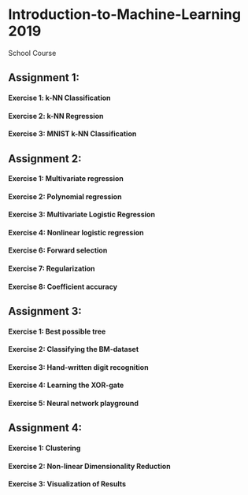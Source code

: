 # Introduction-to-Machine-Learning 2019
School Course

## Assignment 1:
#### Exercise 1: k-NN Classification
#### Exercise 2: k-NN Regression
#### Exercise 3: MNIST k-NN Classification

## Assignment 2:
#### Exercise 1: Multivariate regression
#### Exercise 2: Polynomial regression
#### Exercise 3: Multivariate Logistic Regression
#### Exercise 4: Nonlinear logistic regression
#### Exercise 6: Forward selection
#### Exercise 7: Regularization
#### Exercise 8: Coefficient accuracy

## Assignment 3:
#### Exercise 1: Best possible tree
#### Exercise 2: Classifying the BM-dataset
#### Exercise 3: Hand-written digit recognition
#### Exercise 4: Learning the XOR-gate
#### Exercise 5: Neural network playground

## Assignment 4:
#### Exercise 1: Clustering
#### Exercise 2: Non-linear Dimensionality Reduction
#### Exercise 3: Visualization of Results
